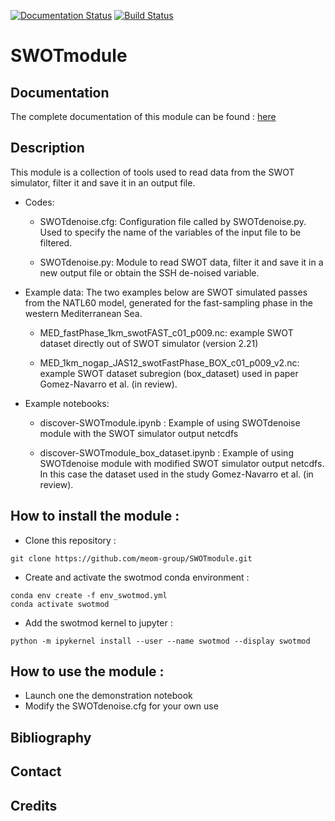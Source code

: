 [![Documentation Status](https://readthedocs.org/projects/swot-module/badge/?version=latest)](https://swot-module.readthedocs.io/en/latest/?badge=latest)
[![Build Status](https://travis-ci.org/meom-group/SWOTmodule.svg?branch=master)](https://travis-ci.org/meom-group/SWOTmodule)
# SWOTmodule

## Documentation

The complete documentation of this module can be found : [here](https://swot-module.readthedocs.io)

## Description

This module is a collection of tools used to read data from the SWOT simulator, filter it and save it in an output file.

* Codes:

   * SWOTdenoise.cfg: Configuration file called by SWOTdenoise.py.  Used to specify the name of the variables of the input file to be filtered.

   * SWOTdenoise.py: Module to read SWOT data, filter it and save it in a new output file or obtain the SSH de-noised variable.

* Example data: The two examples below are SWOT simulated passes from the NATL60 model, generated for the fast-sampling phase in the western Mediterranean Sea.
  
   * MED_fastPhase_1km_swotFAST_c01_p009.nc: example SWOT dataset directly out of SWOT simulator (version 2.21)
   
   * MED_1km_nogap_JAS12_swotFastPhase_BOX_c01_p009_v2.nc: example SWOT dataset subregion (box_dataset) used in paper Gomez-Navarro et al. (in review).

* Example notebooks:

   * discover-SWOTmodule.ipynb : Example of using SWOTdenoise module with the SWOT simulator output netcdfs

   * discover-SWOTmodule_box_dataset.ipynb : Example of using SWOTdenoise module with modified SWOT simulator output netcdfs.  In this case the dataset used in the study Gomez-Navarro et al. (in review). 


## How to install the module :

- Clone this repository :

```git clone https://github.com/meom-group/SWOTmodule.git```

- Create and activate the swotmod conda environment :

```
conda env create -f env_swotmod.yml
conda activate swotmod
```
   
- Add the swotmod kernel to jupyter :
 
```
python -m ipykernel install --user --name swotmod --display swotmod
```
## How to use the module :

- Launch one the demonstration notebook
- Modify the SWOTdenoise.cfg for your own use

## Bibliography

## Contact

## Credits





